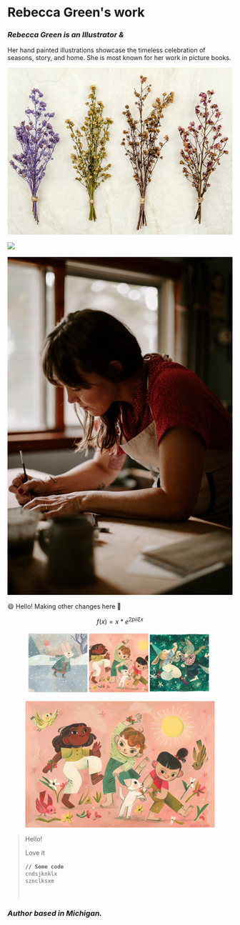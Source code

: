 # Rebecca Green's work

### _Rebecca Green is an Illustrator &_

Her hand painted illustrations showcase the timeless celebration of seasons, story, and home. She is most known for her work in picture books.

![](../.gitbook/assets/driedbunches.png)

![](https://images.unsplash.com/photo-1641927676953-f12cc1b1a59a?crop=entropy\&cs=srgb\&fm=jpg\&ixid=M3wxOTcwMjR8MHwxfHJhbmRvbXx8fHx8fHx8fDE2OTA5NjQwMjB8\&ixlib=rb-4.0.3\&q=85)

![](../.gitbook/assets/H93A9948.jpeg)

:smile: Hello! Making other changes here 🌼

$$f(x) = x * e^{2 pi i \xi x}$$

<figure><img src="../.gitbook/assets/CleanShot 2023-01-25 at 19.27.15@2x.png" alt=""><figcaption></figcaption></figure>

<figure><img src="../.gitbook/assets/TheSpringDance_WS.jpeg" alt=""><figcaption></figcaption></figure>

> Hello!
>
> Love it
>
> <pre><code><strong>// Some code
> </strong>cndsjknklx
> sznclksxm
>
>
> </code></pre>

### _Author based in Michigan._
